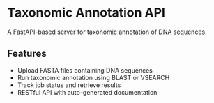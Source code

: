 # Taxonomic Annotation API

A FastAPI-based server for taxonomic annotation of DNA sequences.

## Features

- Upload FASTA files containing DNA sequences
- Run taxonomic annotation using BLAST or VSEARCH
- Track job status and retrieve results
- RESTful API with auto-generated documentation

